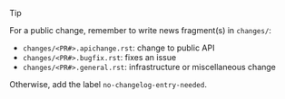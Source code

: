 > [!TIP]
> For a public change, remember to write news fragment(s) in `changes/`:
> - ``changes/<PR#>.apichange.rst``: change to public API
> - ``changes/<PR#>.bugfix.rst``: fixes an issue
> - ``changes/<PR#>.general.rst``: infrastructure or miscellaneous change
>
> Otherwise, add the label `no-changelog-entry-needed`. 

